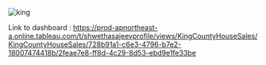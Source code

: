 
![king](https://github.com/Shwetha-Sajeev/Tableau/assets/116854260/8d7a04f6-0da5-4e55-b5dd-a954679adff0)


Link to dashboard :
https://prod-apnortheast-a.online.tableau.com/t/shwethasajeevprofile/views/KingCountyHouseSales/KingCountyHouseSales/728b91a1-c6e3-4796-b7e2-18007474418b/2feae7e8-ff8d-4c29-8d53-ebd9e1fe33be 
